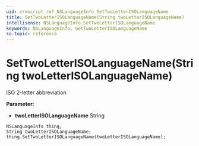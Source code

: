 ```yaml
---
uid: crmscript_ref_NSLanguageInfo_SetTwoLetterISOLanguageName
title: SetTwoLetterISOLanguageName(String twoLetterISOLanguageName)
intellisense: NSLanguageInfo.SetTwoLetterISOLanguageName
keywords: NSLanguageInfo, GetTwoLetterISOLanguageName
so.topic: reference
---
```


# SetTwoLetterISOLanguageName(String twoLetterISOLanguageName)

ISO 2-letter abbreviation

**Parameter:** 
 - **twoLetterISOLanguageName** String

```crmscript
NSLanguageInfo thing;
String twoLetterISOLanguageName;
thing.SetTwoLetterISOLanguageName(twoLetterISOLanguageName);
```

